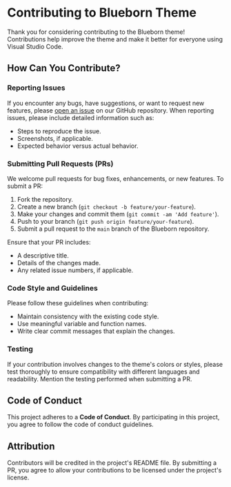 # Contributing to Blueborn Theme

Thank you for considering contributing to the Blueborn theme! Contributions help improve the theme and make it better for everyone using Visual Studio Code.

## How Can You Contribute?

### Reporting Issues

If you encounter any bugs, have suggestions, or want to request new features, please [open an issue](https://github.com/KarthikeyaEnge/BlueBorn/issues) on our GitHub repository. When reporting issues, please include detailed information such as:

- Steps to reproduce the issue.
- Screenshots, if applicable.
- Expected behavior versus actual behavior.

### Submitting Pull Requests (PRs)

We welcome pull requests for bug fixes, enhancements, or new features. To submit a PR:

1. Fork the repository.
2. Create a new branch (`git checkout -b feature/your-feature`).
3. Make your changes and commit them (`git commit -am 'Add feature'`).
4. Push to your branch (`git push origin feature/your-feature`).
5. Submit a pull request to the `main` branch of the Blueborn repository.

Ensure that your PR includes:

- A descriptive title.
- Details of the changes made.
- Any related issue numbers, if applicable.

### Code Style and Guidelines

Please follow these guidelines when contributing:

- Maintain consistency with the existing code style.
- Use meaningful variable and function names.
- Write clear commit messages that explain the changes.

### Testing

If your contribution involves changes to the theme's colors or styles, please test thoroughly to ensure compatibility with different languages and readability. Mention the testing performed when submitting a PR.

## Code of Conduct

This project adheres to a **Code of Conduct**. By participating in this project, you agree to follow the code of conduct guidelines.

## Attribution

Contributors will be credited in the project's README file. By submitting a PR, you agree to allow your contributions to be licensed under the project's license.
